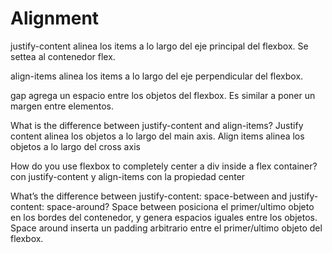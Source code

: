 # Alignment

justify-content alinea los items a lo largo del eje principal del flexbox. Se settea al contenedor flex.

align-items alinea los items a lo largo del eje perpendicular del flexbox.

gap agrega un espacio entre los objetos del flexbox. Es similar a poner un margen entre elementos.


What is the difference between justify-content and align-items?
Justify content alinea los objetos a lo largo del main axis. Align items alinea los objetos a lo largo del cross axis

How do you use flexbox to completely center a div inside a flex container?
con justify-content y align-items con la propiedad center

What’s the difference between justify-content: space-between and justify-content: space-around?
Space between posiciona el primer/ultimo objeto en los bordes del contenedor, y genera espacios iguales entre los objetos. Space around inserta un padding arbitrario entre el primer/ultimo objeto del flexbox.

